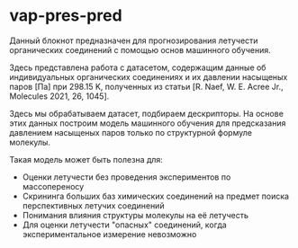 # vap-pres-pred
Данный блокнот предназначен для прогнозирования летучести органических соединений с помощью основ машинного обучения.

Здесь представлена работа с датасетом, содержащим данные об индивидуальных органических соединениях и их давлении насыщеных паров [Па] при 298.15 K, полученных из статьи [R. Naef, W. E. Acree Jr., Molecules 2021, 26, 1045].

Здесь мы обрабатываем датасет, подбираем дескрипторы. На основе этих данных построим модель машинного обучения для предсказания давлением насыщеных паров только по структурной формуле молекулы.

Такая модель может быть полезна для:

- Оценки летучести без проведения экспериментов по массопереносу<br>
- Скрининга больших баз химических соединений на предмет поиска перспективных летучих соединений<br>
- Понимания влияния структуры молекулы на её летучесть<br>
- Для оценки летучести "опасных" соединений, когда экспериментальное измерение невозможно
